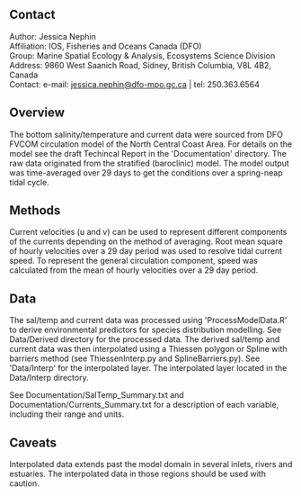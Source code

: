 Contact
--------
Author:       Jessica Nephin    
Affiliation:  IOS, Fisheries and Oceans Canada (DFO)    
Group:        Marine Spatial Ecology & Analysis, Ecosystems Science Division    
Address:      9860 West Saanich Road, Sidney, British Columbia, V8L 4B2, Canada    
Contact:      e-mail: jessica.nephin@dfo-mpo.gc.ca | tel: 250.363.6564    


Overview
--------
The bottom salinity/temperature and current data were sourced from DFO FVCOM circulation
model of the North Central Coast Area. For details on the model see the draft Techincal Report
in the 'Documentation' directory. The raw data originated from the stratified (baroclinic) model.
The model output was time-averaged over 29 days to get the conditions over a spring-neap tidal
cycle.


Methods
-------
Current velocities (u and v) can be used to represent different components of the currents
depending on the method of averaging. Root mean square of hourly velocities over a
29 day period was used to resolve tidal current speed. To represent the general circulation
component, speed was calculated from the mean of hourly velocities over a 29 day period.


Data
----
The sal/temp and current data was processed using 'ProcessModelData.R' to derive environmental
predictors for species distribution modelling. See Data/Derived directory for the processed data.
The derived sal/temp and current data was then interpolated using a Thiessen polygon or Spline
with barriers method (see ThiessenInterp.py and SplineBarriers.py). See 'Data/Interp' for the
interpolated layer. The interpolated layer located in the Data/Interp directory.

See Documentation/SalTemp_Summary.txt and Documentation/Currents_Summary.txt for a description
of each variable, including their range and units.


Caveats
-------
Interpolated data extends past the model domain in several inlets, rivers and estuaries.
The interpolated data in those regions should be used with caution.

